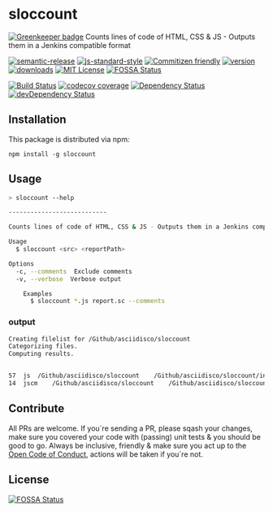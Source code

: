 # sloccount

[![Greenkeeper badge](https://badges.greenkeeper.io/asciidisco/sloccount.svg)](https://greenkeeper.io/)
Counts lines of code of HTML, CSS &amp; JS - Outputs them in a Jenkins compatible format

[![semantic-release](https://img.shields.io/badge/%20%20%F0%9F%93%A6%F0%9F%9A%80-semantic--release-e10079.svg)](https://github.com/semantic-release/semantic-release)
[![js-standard-style](https://img.shields.io/badge/code%20style-standard-brightgreen.svg?style=flat)](https://github.com/feross/standard)
[![Commitizen friendly](https://img.shields.io/badge/commitizen-friendly-brightgreen.svg)](http://commitizen.github.io/cz-cli/)
[![version](https://img.shields.io/npm/v/sloccount.svg?style=flat-square)](http://npm.im/sloccount)
[![downloads](https://img.shields.io/npm/dm/ssloccount.svg?style=flat-square)](http://npm-stat.com/charts.html?package=sloccount&from=2016-01-01)
[![MIT License](https://img.shields.io/npm/l/sloccount.svg?style=flat-square)](http://opensource.org/licenses/MIT)
[![FOSSA Status](https://app.fossa.io/api/projects/git%2Bgithub.com%2Fasciidisco%2Fsloccount.svg?type=shield)](https://app.fossa.io/projects/git%2Bgithub.com%2Fasciidisco%2Fsloccount?ref=badge_shield)

[![Build Status](https://travis-ci.org/asciidisco/sloccount.svg?branch=master)](https://travis-ci.org/asciidisco/sloccount)
[![codecov coverage](https://img.shields.io/codecov/c/github/kentcdodds/starwars-names.svg?style=flat-square)](https://codecov.io/github/kentcdodds/starwars-names)
[![Dependency Status](https://david-dm.org/asciidisco/sloccount/master.svg)](https://david-dm.org/asciidisco/sloccount/master)
[![devDependency Status](https://david-dm.org/semantic-release/semantic-release/caribou/dev-status.svg)](https://david-dm.org/asciidisco/sloccount/master#info=devDependencies)

## Installation

This package is distributed via npm:

```
npm install -g sloccount
```

## Usage

```bash
> sloccount --help

---------------------------

Counts lines of code of HTML, CSS & JS - Outputs them in a Jenkins compatible format

Usage
  $ sloccount <src> <reportPath>

Options
  -c, --comments  Exclude comments
  -v, --verbose  Verbose output

    Examples
      $ sloccount *.js report.sc --comments
```

### output

```bash
Creating filelist for /Github/asciidisco/sloccount
Categorizing files.
Computing results.


57	js	/Github/asciidisco/sloccount	/Github/asciidisco/sloccount/index.js
14	jscm	/Github/asciidisco/sloccount	/Github/asciidisco/sloccount/index.js.cm
```

## Contribute

All PRs are welcome.
If you´re sending a PR, please sqash your changes, make sure you covered your code with (passing) unit tests & you should be good to go.
Always be inclusive, friendly & make sure you act up to the [Open Code of Conduct](http://todogroup.org/opencodeofconduct/), actions will be taken if you´re not.


## License
[![FOSSA Status](https://app.fossa.io/api/projects/git%2Bgithub.com%2Fasciidisco%2Fsloccount.svg?type=large)](https://app.fossa.io/projects/git%2Bgithub.com%2Fasciidisco%2Fsloccount?ref=badge_large)